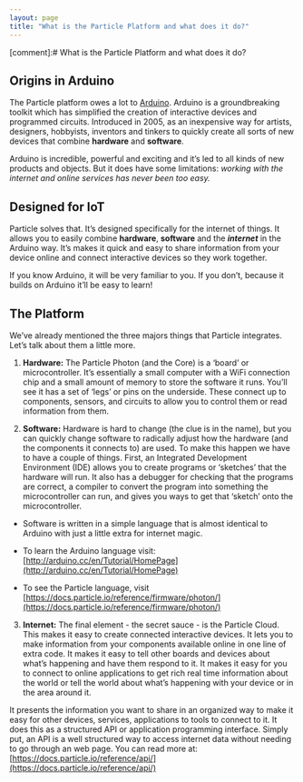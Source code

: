 ```yaml
---
layout: page
title: "What is the Particle Platform and what does it do?"
---
```


[comment]:# What is the Particle Platform and what does it do?


## Origins in Arduino

The Particle platform owes a lot to [Arduino](https://www.arduino.cc/). Arduino is a groundbreaking toolkit which has simplified the creation of interactive devices and programmed circuits. Introduced in 2005, as an inexpensive way for artists, designers, hobbyists, inventors and tinkers to quickly create all sorts of new devices that combine **hardware** and **software**.  

Arduino is incredible, powerful and exciting and it’s led to all kinds of new products and objects. But it does have some limitations: *working with the internet and online services has never been too easy.*

## Designed for IoT

Particle solves that. It’s designed specifically for the internet of things. It allows you to easily combine **hardware**, **software** and the **_internet_** in the Arduino way. It’s makes it quick and easy to share information from your device online and connect interactive devices so they work together. 

If you know Arduino, it will be very familiar to you. If you don’t, because it builds on Arduino  it’ll be easy to learn!

## The Platform

We’ve already mentioned the three majors things that Particle integrates. Let’s talk about them a little more. 

1. **Hardware:** The Particle Photon (and the Core) is a ‘board’ or microcontroller. It’s essentially a small computer with a WiFi connection chip and a small amount of memory to store the software it runs. You’ll see it has a set of ‘legs’ or pins on the underside. These connect up to components, sensors, and circuits to allow you to control them or read information from them. 

2. **Software:** Hardware is hard to change (the clue is in the name), but you can quickly change software to radically adjust how the hardware (and the components it connects to) are used. To make this happen we have to have a couple of things. First, an Integrated Development Environment (IDE) allows you to create programs or ‘sketches’ that the hardware will run. It also has a debugger for checking that the programs are correct, a compiler to convert the program into something the microcontroller can run, and gives you ways to get that ‘sketch’ onto the microcontroller. 

  - Software is written in a simple language that is almost identical to Arduino with just a little extra for internet magic. 

  - To learn the Arduino language visit: [http://arduino.cc/en/Tutorial/HomePage](http://arduino.cc/en/Tutorial/HomePage)

  - To see the Particle language, visit [https://docs.particle.io/reference/firmware/photon/](https://docs.particle.io/reference/firmware/photon/) 

3. **Internet:** The final element - the secret sauce - is the Particle Cloud. This makes it easy to create connected interactive devices. It lets you to make information from your components available online in one line of extra code. It makes it easy to tell other boards and devices about what’s happening and have them respond to it. It makes it easy for you to connect to online applications to get rich real time information about the world or tell the world about what’s happening with your device or in the area around it. 

It presents the information you want to share in an organized way to make it easy for other devices, services, applications to tools to connect to it.  It does this as a structured API or application programming interface. Simply put, an API is a well structured way to access internet data without needing to go through an web page. You can read more at: [https://docs.particle.io/reference/api/](https://docs.particle.io/reference/api/) 

